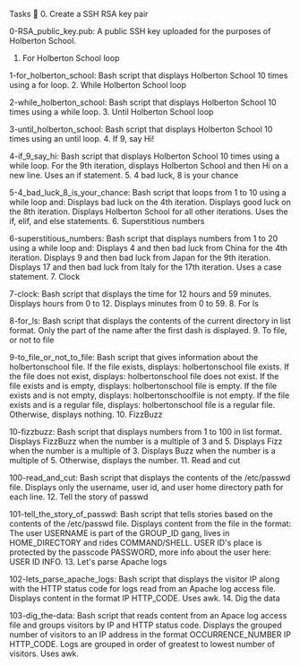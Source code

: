 Tasks 📃
0. Create a SSH RSA key pair

0-RSA_public_key.pub: A public SSH key uploaded for the purposes of Holberton School.
1. For Holberton School loop

1-for_holberton_school: Bash script that displays Holberton School 10 times using a for loop.
2. While Holberton School loop

2-while_holberton_school: Bash script that displays Holberton School 10 times using a while loop.
3. Until Holberton School loop

3-until_holberton_school: Bash script that displays Holberton School 10 times using an until loop.
4. If 9, say Hi!

4-if_9_say_hi: Bash script that displays Holberton School 10 times using a while loop.
For the 9th iteration, displays Holberton School and then Hi on a new line.
Uses an if statement.
5. 4 bad luck, 8 is your chance

5-4_bad_luck_8_is_your_chance: Bash script that loops from 1 to 10 using a while loop and:
Displays bad luck on the 4th iteration.
Displays good luck on the 8th iteration.
Displays Holberton School for all other iterations.
Uses the if, elif, and else statements.
6. Superstitious numbers

6-superstitious_numbers: Bash script that displays numbers from 1 to 20 using a while loop and:
Displays 4 and then bad luck from China for the 4th iteration.
Displays 9 and then bad luck from Japan for the 9th iteration.
Displays 17 and then bad luck from Italy for the 17th iteration.
Uses a case statement.
7. Clock

7-clock: Bash script that displays the time for 12 hours and 59 minutes.
Displays hours from 0 to 12.
Displays minutes from 0 to 59.
8. For ls

8-for_ls: Bash script that displays the contents of the current directory in list format.
Only the part of the name after the first dash is displayed.
9. To file, or not to file

9-to_file_or_not_to_file: Bash script that gives information about the holbertonschool file.
If the file exists, displays: holbertonschool file exists.
If the file does not exist, displays: holbertonschool file does not exist.
If the file exists and is empty, displays: holbertonschool file is empty.
If the file exists and is not empty, displays: holbertonschoolfile is not empty.
If the file exists and is a regular file, displays: holbertonschool file is a regular file.
Otherwise, displays nothing.
10. FizzBuzz

10-fizzbuzz: Bash script that displays numbers from 1 to 100 in list format.
Displays FizzBuzz when the number is a multiple of 3 and 5.
Displays Fizz when the number is a multiple of 3.
Displays Buzz when the number is a multiple of 5.
Otherwise, displays the number.
11. Read and cut

100-read_and_cut: Bash script that displays the contents of the /etc/passwd file.
Displays only the username, user id, and user home directory path for each line.
12. Tell the story of passwd

101-tell_the_story_of_passwd: Bash script that tells stories based on the contents of the /etc/passwd file.
Displays content from the file in the format: The user USERNAME is part of the GROUP_ID gang, lives in HOME_DIRECTORY and rides COMMAND/SHELL. USER ID's place is protected by the passcode PASSWORD, more info about the user here: USER ID INFO.
13. Let's parse Apache logs

102-lets_parse_apache_logs: Bash script that displays the visitor IP along with the HTTP status code for logs read from an Apache log access file.
Displays content in the format IP HTTP_CODE.
Uses awk.
14. Dig the data

103-dig_the-data: Bash script that reads content from an Apace log access file and groups visitors by IP and HTTP status code.
Displays the grouped number of visitors to an IP address in the format OCCURRENCE_NUMBER IP HTTP_CODE.
Logs are grouped in order of greatest to lowest number of visitors.
Uses awk.